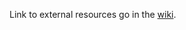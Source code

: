 Link to external resources go in the [wiki](https://github.com/The-Reverent-Green/Stage_3_Team_Project/wiki).
